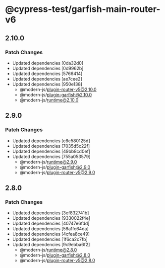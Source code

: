 # @cypress-test/garfish-main-router-v6

## 2.10.0

### Patch Changes

- Updated dependencies [0da32d0]
- Updated dependencies [0d9962b]
- Updated dependencies [5766414]
- Updated dependencies [ae7cee2]
- Updated dependencies [950e138]
  - @modern-js/plugin-router-v5@2.10.0
  - @modern-js/plugin-garfish@2.10.0
  - @modern-js/runtime@2.10.0

## 2.9.0

### Patch Changes

- Updated dependencies [e8c580125d]
- Updated dependencies [7035d5c22f]
- Updated dependencies [49bb8cd0ef]
- Updated dependencies [755a053579]
  - @modern-js/runtime@2.9.0
  - @modern-js/plugin-garfish@2.9.0
  - @modern-js/plugin-router-v5@2.9.0

## 2.8.0

### Patch Changes

- Updated dependencies [3ef832741b]
- Updated dependencies [9330022f4e]
- Updated dependencies [40747e6fdd]
- Updated dependencies [58a1fc64da]
- Updated dependencies [4cfea8ce49]
- Updated dependencies [1f6ca2c7fb]
- Updated dependencies [9c9ebba6f2]
  - @modern-js/runtime@2.8.0
  - @modern-js/plugin-garfish@2.8.0
  - @modern-js/plugin-router-v5@2.8.0
